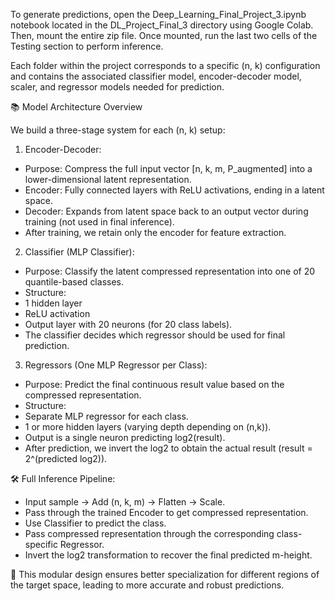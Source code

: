 To generate predictions, open the Deep_Learning_Final_Project_3.ipynb notebook located in the DL_Project_Final_3 directory using Google Colab. Then, mount the entire zip file. Once mounted, run the last two cells of the Testing section to perform inference.

Each folder within the project corresponds to a specific (n, k) configuration and contains the associated classifier model, encoder-decoder model, scaler, and regressor models needed for prediction.

📚 Model Architecture Overview

We build a three-stage system for each (n, k) setup:

1. Encoder-Decoder:
  - Purpose: Compress the full input vector [n, k, m, P_augmented] into a lower-dimensional latent representation.
  - Encoder: Fully connected layers with ReLU activations, ending in a latent space.
  - Decoder: Expands from latent space back to an output vector during training (not used in final inference).
  - After training, we retain only the encoder for feature extraction.

2. Classifier (MLP Classifier):
  - Purpose: Classify the latent compressed representation into one of 20 quantile-based classes.
  - Structure:
  - 1 hidden layer
  - ReLU activation
  - Output layer with 20 neurons (for 20 class labels).
  - The classifier decides which regressor should be used for final prediction.

3. Regressors (One MLP Regressor per Class):
  - Purpose: Predict the final continuous result value based on the compressed representation.
  - Structure:
   - Separate MLP regressor for each class.
   - 1 or more hidden layers (varying depth depending on (n,k)).
   - Output is a single neuron predicting log2(result).
  - After prediction, we invert the log2 to obtain the actual result (result = 2^(predicted log2)).

🛠 Full Inference Pipeline:
  - Input sample -> Add (n, k, m) -> Flatten -> Scale.
  - Pass through the trained Encoder to get compressed representation.
  - Use Classifier to predict the class.
  - Pass compressed representation through the corresponding class-specific Regressor.
  - Invert the log2 transformation to recover the final predicted m-height.

🚀 This modular design ensures better specialization for different regions of the target space, leading to more accurate and robust predictions.
